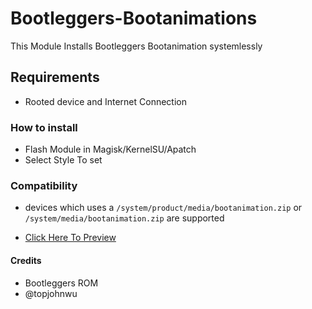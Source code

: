 # Bootleggers-Bootanimations
This Module Installs Bootleggers Bootanimation systemlessly

## Requirements
- Rooted device and Internet Connection

### How to install 
- Flash Module in Magisk/KernelSU/Apatch
- Select Style To set

### Compatibility 
- devices which uses a `/system/product/media/bootanimation.zip` or `/system/media/bootanimation.zip` are supported

- [Click Here To Preview](https://github.com/f33a6a/Bootleggers-Bootanimations/blob/main/preview.md)



#### Credits
- Bootleggers ROM
- @topjohnwu
